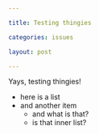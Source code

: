 ```yaml
---

title: Testing thingies

categories: issues

layout: post

---
```


Yays, testing thingies!

- here is a list
- and another item
    - and what is that?
    - is that inner list?
